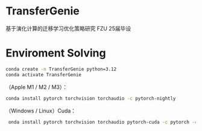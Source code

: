 # TransferGenie
基于演化计算的迁移学习优化策略研究 FZU 25届毕设
# Enviroment Solving
```bash
conda create -n TransferGenie python=3.12
conda activate TransferGenie
```

（Apple M1 / M2 / M3）：
```bash
conda install pytorch torchvision torchaudio -c pytorch-nightly
```

（Windows / Linux）Cuda：
```bash
 onda install pytorch torchvision torchaudio pytorch-cuda -c pytorch -c nvidia
```